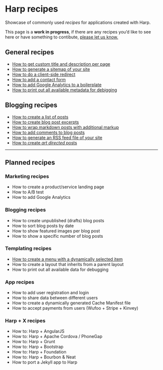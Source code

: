 # Harp recipes

Showcase of commonly used _recipes_ for applications created with Harp.

<div class="panel panel-danger">This page is a <strong>work in progress</strong>, if there are any recipes you’d like to see here or have something to contibute, <a href="/community">please let us know.</a></div>

## General recipes

- [How to get custom title and description per page](/recipes/custom-title-description)
- [How to generate a sitemap of your site](/recipes/blog-sitemap)
- [How to do a client-side redirect](/recipes/client-side-redirect)
- [How to add a contact form](/recipes/marketing-contact-form)
- [How to add Google Analytics to a boilerplate](/recipes/google-analytics)
- [How to print out all available metadata for debigging](/recipes/print-debugging)

## Blogging recipes

- [How to create a list of posts](/recipes/blog-posts-list)
- [How to create blog post excerpts](/recipes/blog-post-excerpts)
- [How to wrap markdown posts with additional markup](/recipes/wrap-markdown-posts)
- [How to add comments to blog posts](/recipes/blog-post-comments)
- [How to generate an RSS feed file of your site](/recipes/blog-rss-feed)
- [How to create _art directed_ posts](/recipes/blog-art-directed-posts)

***

## Planned recipes

### Marketing recipes

- How to create a product/service landing page
- How to A/B test
- How to add Google Analytics

### Blogging recipes

- How to create unpublished (drafts) blog posts
- How to sort blog posts by date
- How to show featured images per blog post
- How to show a specific number of blog posts

### Templating recipes

- [How to create a menu with a dynamically selected item](/recipes/templating-dynamic-selected-menu-item)
- How to create a layout that inherits from a parent layout
- How to print out all available data for debugging

### App recipes

- How to add user registration and login
- How to share data between different users
- How to create a dynamically generated Cache Manifest file
- How to accept payments from users (Wufoo + Stripe + Kinvey)

### Harp + X recipes

- How to: Harp + AngularJS
- How to: Harp + Apache Cordova / PhoneGap
- How to: Harp + Grunt
- How to: Harp + Bootstrap
- How to: Harp + Foundation
- How to: Harp + Bourbon & Neat
- How to port a Jekyll app to Harp

<!-- ## Misc recipes

- How to deploy a Harp app into production
- How to deploy a Harp app to Nodejitsu
- How to deploy a Harp app to Heroku
- How to deploy a Harp app to Github Pages
- How to get Live Reload working with Harp
- How to contribute to Harp on Github

## Other stuff (not sure where this would fit)

- Advanced Jade (yield, partial, custom functions and importing libraries) -->
